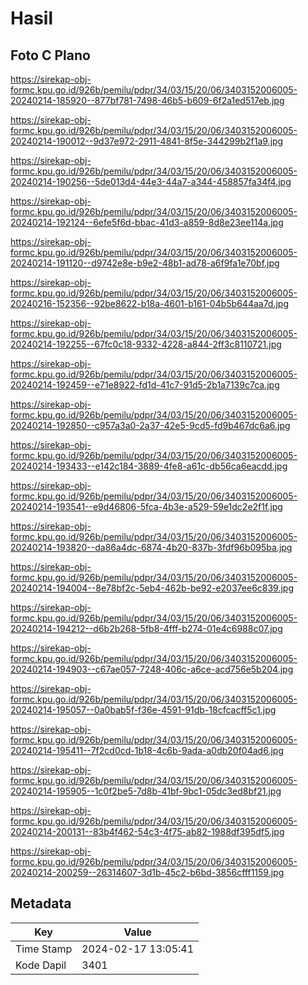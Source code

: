 # Hasil

## Foto C Plano

https://sirekap-obj-formc.kpu.go.id/926b/pemilu/pdpr/34/03/15/20/06/3403152006005-20240214-185920--877bf781-7498-46b5-b609-6f2a1ed517eb.jpg

https://sirekap-obj-formc.kpu.go.id/926b/pemilu/pdpr/34/03/15/20/06/3403152006005-20240214-190012--9d37e972-2911-4841-8f5e-344299b2f1a9.jpg

https://sirekap-obj-formc.kpu.go.id/926b/pemilu/pdpr/34/03/15/20/06/3403152006005-20240214-190256--5de013d4-44e3-44a7-a344-458857fa34f4.jpg

https://sirekap-obj-formc.kpu.go.id/926b/pemilu/pdpr/34/03/15/20/06/3403152006005-20240214-192124--6efe5f6d-bbac-41d3-a859-8d8e23ee114a.jpg

https://sirekap-obj-formc.kpu.go.id/926b/pemilu/pdpr/34/03/15/20/06/3403152006005-20240214-191120--d9742e8e-b9e2-48b1-ad78-a6f9fa1e70bf.jpg

https://sirekap-obj-formc.kpu.go.id/926b/pemilu/pdpr/34/03/15/20/06/3403152006005-20240216-152356--92be8622-b18a-4601-b161-04b5b644aa7d.jpg

https://sirekap-obj-formc.kpu.go.id/926b/pemilu/pdpr/34/03/15/20/06/3403152006005-20240214-192255--67fc0c18-9332-4228-a844-2ff3c8110721.jpg

https://sirekap-obj-formc.kpu.go.id/926b/pemilu/pdpr/34/03/15/20/06/3403152006005-20240214-192459--e71e8922-fd1d-41c7-91d5-2b1a7139c7ca.jpg

https://sirekap-obj-formc.kpu.go.id/926b/pemilu/pdpr/34/03/15/20/06/3403152006005-20240214-192850--c957a3a0-2a37-42e5-9cd5-fd9b467dc6a6.jpg

https://sirekap-obj-formc.kpu.go.id/926b/pemilu/pdpr/34/03/15/20/06/3403152006005-20240214-193433--e142c184-3889-4fe8-a61c-db56ca6eacdd.jpg

https://sirekap-obj-formc.kpu.go.id/926b/pemilu/pdpr/34/03/15/20/06/3403152006005-20240214-193541--e9d46806-5fca-4b3e-a529-59e1dc2e2f1f.jpg

https://sirekap-obj-formc.kpu.go.id/926b/pemilu/pdpr/34/03/15/20/06/3403152006005-20240214-193820--da86a4dc-6874-4b20-837b-3fdf96b095ba.jpg

https://sirekap-obj-formc.kpu.go.id/926b/pemilu/pdpr/34/03/15/20/06/3403152006005-20240214-194004--8e78bf2c-5eb4-462b-be92-e2037ee6c839.jpg

https://sirekap-obj-formc.kpu.go.id/926b/pemilu/pdpr/34/03/15/20/06/3403152006005-20240214-194212--d6b2b268-5fb8-4fff-b274-01e4c6988c07.jpg

https://sirekap-obj-formc.kpu.go.id/926b/pemilu/pdpr/34/03/15/20/06/3403152006005-20240214-194903--c67ae057-7248-406c-a6ce-acd756e5b204.jpg

https://sirekap-obj-formc.kpu.go.id/926b/pemilu/pdpr/34/03/15/20/06/3403152006005-20240214-195057--0a0bab5f-f36e-4591-91db-18cfcacff5c1.jpg

https://sirekap-obj-formc.kpu.go.id/926b/pemilu/pdpr/34/03/15/20/06/3403152006005-20240214-195411--7f2cd0cd-1b18-4c6b-9ada-a0db20f04ad6.jpg

https://sirekap-obj-formc.kpu.go.id/926b/pemilu/pdpr/34/03/15/20/06/3403152006005-20240214-195905--1c0f2be5-7d8b-41bf-9bc1-05dc3ed8bf21.jpg

https://sirekap-obj-formc.kpu.go.id/926b/pemilu/pdpr/34/03/15/20/06/3403152006005-20240214-200131--83b4f462-54c3-4f75-ab82-1988df395df5.jpg

https://sirekap-obj-formc.kpu.go.id/926b/pemilu/pdpr/34/03/15/20/06/3403152006005-20240214-200259--26314607-3d1b-45c2-b6bd-3856cfff1159.jpg


## Metadata

| Key        | Value               |
| ---------- | ------------------- |
| Time Stamp | 2024-02-17 13:05:41 |
| Kode Dapil | 3401                |



